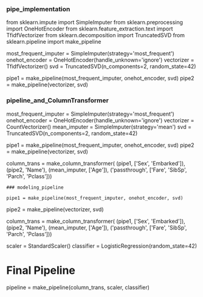 ### pipe_implementation

from sklearn.impute import SimpleImputer
from sklearn.preprocessing import OneHotEncoder
from sklearn.feature_extraction.text import TfidfVectorizer
from sklearn.decomposition import TruncatedSVD
from sklearn.pipeline import make_pipeline

most_frequent_imputer = SimpleImputer(strategy='most_frequent')
onehot_encoder = OneHotEncoder(handle_unknown='ignore')
vectorizer = TfidfVectorizer()
svd = TruncatedSVD(n_components=2, random_state=42)

pipe1 = make_pipeline(most_frequent_imputer, onehot_encoder, svd)
pipe2 = make_pipeline(vectorizer, svd)

### pipeline_and_ColumnTransformer

most_frequent_imputer = SimpleImputer(strategy='most_frequent')
onehot_encoder = OneHotEncoder(handle_unknown='ignore')
vectorizer = CountVectorizer()
mean_imputer = SimpleImputer(strategy='mean')
svd = TruncatedSVD(n_components=2, random_state=42)

pipe1 = make_pipeline(most_frequent_imputer, onehot_encoder, svd)
pipe2 = make_pipeline(vectorizer, svd)

column_trans = make_column_transformer(
    (pipe1, ['Sex', 'Embarked']),
    (pipe2, 'Name'),
    (mean_imputer, ['Age']),
    ('passthrough', ['Fare', 'SibSp', 'Parch', 'Pclass']))

    ### modeling_pipeline

    pipe1 = make_pipeline(most_frequent_imputer, onehot_encoder, svd)
pipe2 = make_pipeline(vectorizer, svd)

column_trans = make_column_transformer(
    (pipe1, ['Sex', 'Embarked']),
    (pipe2, 'Name'),
    (mean_imputer, ['Age']),
    ('passthrough', ['Fare', 'SibSp', 'Parch', 'Pclass']))

scaler = StandardScaler()
classifier = LogisticRegression(random_state=42)

# Final Pipeline
pipeline = make_pipeline(column_trans, scaler, classifier)